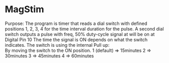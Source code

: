 # MagStim
 Purpose: The program is timer that reads a dial switch
 with defined positions 1, 2, 3, 4 for the time interval
 duration for the pulse. 
 A second dial switch outputs a pulse with freq, 
 50% duty-cycle signal at will be on at Digital Pin 10
 The time the signal is ON depends on what the switch 
 indicates. 
 The switch is using the internal Pull up:  
 By moving the switch to the ON position.
       1 (default) =>  15minutes
       2           =>  30minutes
       3           =>  45minutes
       4           =>  60minutes
